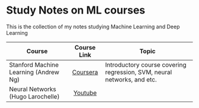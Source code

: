 # Study Notes on ML courses

This is the collection of my notes studying Machine Learning and Deep Learning

| Course        | Course Link           | Topic  |
| ------------- |:-------------:| -----|
| Stanford Machine Learning (Andrew Ng)  | [Coursera](https://www.coursera.org/learn/machine-learning) | Introductory course covering regression, SVM, neural networks, and etc.|
| Neural Networks (Hugo Larochelle)      | [Youtube](https://www.youtube.com/playlist?list=PL6Xpj9I5qXYEcOhn7TqghAJ6NAPrNmUBH) |   |
